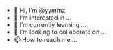 - 👋 Hi, I’m @yymmz
- 👀 I’m interested in ...
- 🌱 I’m currently learning ...
- 💞️ I’m looking to collaborate on ...
- 📫 How to reach me ...

<!---
yymmz/yymmz is a ✨ special ✨ repository because its `README.md` (this file) appears on your GitHub profile.
You can click the Preview link to take a look at your changes.
--->
